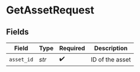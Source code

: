 # GetAssetRequest


## Fields

| Field              | Type               | Required           | Description        |
| ------------------ | ------------------ | ------------------ | ------------------ |
| `asset_id`         | *str*              | :heavy_check_mark: | ID of the asset    |